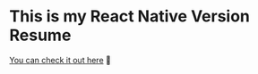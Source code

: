 # This is my React Native Version Resume

[You can check it out here](https://andreaintech.github.io/resume-react-native/) 👾
